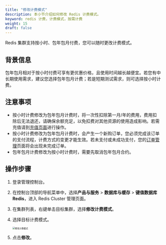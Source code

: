 ```yaml
---
title: "修改计费模式" 
description: 本小节介绍如何修改 Redis 计费模式。 
keyword: redis 计费，计费模式，按需计费
weight: 15
draft: false
---
```


Redis 集群支持按小时、包年包月付费，您可以随时更改计费模式。

## 背景信息

包年包月相对于按小时付费可享有更优惠价格，且使用时间越长越便宜。若您有中长期使用需求，建议您选择包年包月计费；若是短期测试需求，则可选择按小时计费。

## 注意事项

- 按小时计费修改为包年包月计费时，将一次性扣除第一月/年的费用，费用扣除后无法退还，请确保余额充足，以免扣费对其他资源的使用造成影响。若需充值请到[充值页面](https://console.qingcloud.com/finance/wallet/)进行操作。
- 按小时计费修改为包年包月计费时，会产生一个新购订单，您必须完成该订单的支付流程，计费方式的变更才能生效。若未支付或未成功支付，您的[订单管理](https://console.qingcloud.com/finance/order)页面将会出现未完成订单。
- 包年包月计费修改为按小时计费时，需要先取消包年包月合约。

## 操作步骤

1. 登录管理控制台。

2. 在控制台顶部的导航菜单中，选择**产品与服务** > **数据库与缓存** > **键值数据库 Redis**，进入 Redis Cluster 管理页面。

3. 在集群列表，右键单击目标集群，选择**修改计费模式**。

4. 选择目标计费模式。

   <img src="../../../_images/mdy_billing_mode.png" alt="修改计费模式" style="zoom:50%;" />

5. 点击**修改**。

